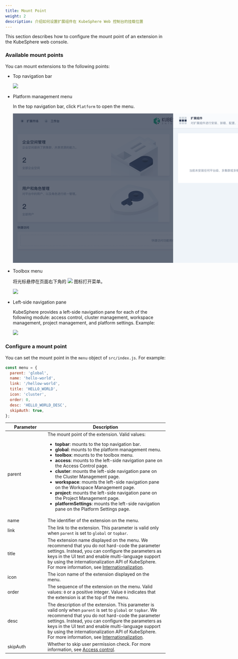 ```yaml
---
title: Mount Point
weight: 2
description: 介绍如何设置扩展组件在 KubeSphere Web 控制台的挂载位置
---
```


This section describes how to configure the mount point of an extension in the KubeSphere web console.

### Available mount points

You can mount extensions to the following points:

* Top navigation bar

  <img src="./top-menu.png" style="max-width: 1000px; margin: 0px" />

* Platform management menu

  In the top navigation bar, click `Platform` to open the menu.

  <img src="./platform-menu.png" style="max-width: 1000px; margin: 0px" />

* Toolbox menu

  将光标悬停在页面右下角的 <img src="./hammer.svg" style="max-width: 20px; margin: 0px; display: inline; vertical-align: top" /> 图标打开菜单。

  <img src="./toolbox-menu.png" style="max-width: 1000px; margin: 0px" />

* Left-side navigation pane

  KubeSphere provides a left-side navigation pane for each of the following module: access control, cluster management, workspace management, project management, and platform settings. Example:

  <img src="./navigation-menu.png" style="max-width: 1000px; margin: 0px" />

### Configure a mount point

You can set the mount point in the `menu` object of `src/index.js`. For example:

```javascript
const menu = { 
  parent: 'global',
  name: 'hello-world',
  link: '/hellow-world',
  title: 'HELLO_WORLD',
  icon: 'cluster',
  order: 0,
  desc: 'HELLO_WORLD_DESC',
  skipAuth: true,
};
```

<table>
  <colsgroup>
    <col style="width: 25%;">
    <col style="width: 75%;">
  </colsgroup>
  <thead>
    <tr>
      <th>Parameter</th>
      <th>Description</th>
    </tr>
  <thead>
  <tbody>
    <tr>
      <td>parent</td>
      <td>The mount point of the extension. Valid values:
        <ul>
          <li><strong>topbar</strong>: mounts to the top navigation bar.</li>
          <li><strong>global</strong>: mounts to the platform management menu.</li>
          <li><strong>toolbox</strong>: mounts to the toolbox menu.</li>
          <li><strong>access</strong>: mounts to the left-side navigation pane on the Access Control page.</li>
          <li><strong>cluster</strong>: mounts the left-side navigation pane on the Cluster Management page.</li>
          <li><strong>workspace</strong>: mounts the left-side navigation pane on the Workspace Management page.</li>
          <li><strong>project</strong>: mounts the left-side navigation pane on the Project Management page.</li>
          <li><strong>platformSettings</strong>: mounts the left-side navigation pane on the Platform Settings page.</li>
        </ul>
      </td>
    </tr>
    <tr>
      <td>name</td>
      <td>The identifier of the extension on the menu.</td>
    </tr>
    <tr>
      <td>link</td><td>The link to the extension. This parameter is valid only when <code>parent</code> is set to <code>global</code> or <code>topbar</code>.</td>
    </tr>
    <tr>
      <td>title</td><td>The extension name displayed on the menu. We recommend that you do not hard-code the parameter settings. Instead, you can configure the parameters as keys in the UI text and enable multi-language support by using the internationalization API of KubeSphere. For more information, see <a href="../internationalization">Internationalization</a>.</td>
    </tr>
    <tr>
      <td>icon</td><td>The icon name of the extension displayed on the menu. </td>
    </tr>
    <tr>
      <td>order</td><td>The sequence of the extension on the menu. Valid values: <code>0</code> or a positive integer. Value <code>0</code> indicates that the extension is at the top of the menu.</td>
    </tr>
    <tr>
      <td>desc</td><td>The description of the extension. This parameter is valid only when <code>parent</code> is set to <code>global</code> or <code>topbar</code>. We recommend that you do not hard-code the parameter settings. Instead, you can configure the parameters as keys in the UI text and enable multi-language support by using the internationalization API of KubeSphere. For more information, see <a href="../internationalization">Internationalization</a>.</td>
    </tr>
    <tr>
      <td>skipAuth</td><td>Whether to skip user permission check. For more information, see <a href="../access-control">Access control</a>.</td>
    </tr>
  </tbody>
</table>

